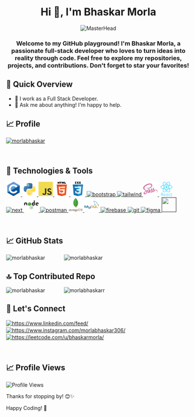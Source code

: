 <h1 align="center">Hi 👋, I'm Bhaskar Morla</h1>
<p align="center" >
  <img src="https://firebasestorage.googleapis.com/v0/b/flexi-coding.appspot.com/o/dempgi7-520f8d5f-63d4-4453-8822-dbc149ae27f8.gif?alt=media&token=91c0c7b2-93c3-4029-b011-1a8703c5730d" alt="MasterHead" height="240">
</p>


<h3 align="center">Welcome to my GitHub playground! I'm Bhaskar Morla, a passionate full-stack developer who loves to turn ideas into reality through code. Feel free to explore my repositories, projects, and contributions. Don't forget to star your favorites!</h3>



## 🚀 Quick Overview
   - 🔭 I work as a Full Stack Developer.
   - 💬 Ask me about anything! I'm happy to help.
   &nbsp;
   &nbsp;
   &nbsp;
## 📈 Profile
<p align="left"> <a href="https://github.com/ryo-ma/github-profile-trophy"><img src="https://github-profile-trophy.vercel.app/?username=morlabhaskar" alt="morlabhaskar" /></a> </p>
 &nbsp;
   &nbsp;
   &nbsp;
   
## 🔧 Technologies & Tools

<p align="left"> 
   <a href="" target="_blank" rel="noreferrer"> <img src="https://raw.githubusercontent.com/devicons/devicon/master/icons/c/c-original.svg" alt="c" width="40" height="40"/> </a> 
    <a href="" target="_blank" rel="noreferrer"> <img src="https://raw.githubusercontent.com/devicons/devicon/master/icons/python/python-original.svg" alt="python" width="40" height="40"/> </a> 
   <a href="" target="_blank" rel="noreferrer"> <img src="https://raw.githubusercontent.com/devicons/devicon/master/icons/javascript/javascript-original.svg"  alt="javascript" width="40" height="40"/> </a> 
  <a href="" target="_blank" rel="noreferrer"> <img src="https://raw.githubusercontent.com/devicons/devicon/master/icons/html5/html5-original-wordmark.svg" alt="html5" width="40" height="40"/>                         </a> 
   <a href="" target="_blank" rel="noreferrer"> <img src="https://raw.githubusercontent.com/devicons/devicon/master/icons/css3/css3-original-wordmark.svg" alt="css3" width="40"                                             height="40"/> </a>
  <a href="" target="_blank" rel="noreferrer"> <img src="https://www.w3schools.com/whatis/img_bootstrap.png" alt="bootstrap" width="40" height="40"/> </a> 
   <a href="" target="_blank" rel="noreferrer"> <img src="https://www.vectorlogo.zone/logos/tailwindcss/tailwindcss-icon.svg" alt="tailwind" width="40" height="40"/> </a> 
   <a href="" target="_blank" rel="noreferer"> <img src="https://raw.githubusercontent.com/devicons/devicon/master/icons/sass/sass-original.svg" alt="sass" width="40" height="40"/> </a>
  <a href="" target="_blank" rel="norefeer"> <img src="https://raw.githubusercontent.com/devicons/devicon/master/icons/react/react-original-wordmark.svg" alt="react" width="40" height="40"/> </a> 
    <a href="" target="_blank" rel="noreferrer"> <img src="https://encrypted-tbn0.gstatic.com/images?q=tbn:ANd9GcQJEWCl3D1_JGj7-6OKGKIhepY1fMe3blH5_w&usqp=CAU" alt="next" width="40" height="40"/> </a> 
 <a href="" target="_blank" rel="noreferrer"> <img src="https://raw.githubusercontent.com/devicons/devicon/master/icons/nodejs/nodejs-original-wordmark.svg" alt="express" width="40" height="40"/>                             </a> 
    <a href="" target="_blank" rel="noreferrer"> <img src="https://www.vectorlogo.zone/logos/getpostman/getpostman-icon.svg" alt="postman" width="40" height="40"/> </a> 
<a href="" target="_blank" rel="noreferrer"> <img src="https://raw.githubusercontent.com/devicons/devicon/master/icons/mongodb/mongodb-original-wordmark.svg" alt="mongodb" width="40"                                   height="40"/> </a> 
  <a href="" target="_blank" rel="noreferrer"> <img src="https://raw.githubusercontent.com/devicons/devicon/master/icons/mysql/mysql-original-wordmark.svg" alt="mysql" width="40" height="40"/>                             </a> 
   <a href="" target="_blank" rel="noreferrer"> <img src="https://www.vectorlogo.zone/logos/firebase/firebase-icon.svg" alt="firebase" width="40" height="40"/> </a> 
  <a href="" target="_blank" rel="noreferrer"> <img src="https://www.vectorlogo.zone/logos/git-scm/git-scm-icon.svg" alt="git" width="40" height="40"/> </a> 
  <a href="" target="_blank" rel="noreferrer"> <img src="https://www.vectorlogo.zone/logos/figma/figma-icon.svg" alt="figma" width="40" height="40"/> </a> 
  <a href="" target="_blank" rel="noreferrer"> <img src="https://encrypted-tbn0.gstatic.com/images?q=tbn:ANd9GcREL-N3kfavKUhNI0U7hH3imNeJTf2hovqw9Q&usqp=CAU" alt="" width="40" height="40"/> </a> 
  
</p>
 &nbsp;
   &nbsp;
   &nbsp;


## 📈 GitHub Stats
<p align="left">
   <img height="170" src="https://github-readme-stats.vercel.app/api/top-langs?username=morlabhaskar&show_icons=true&locale=en&layout=compact&theme=tokyonight" alt="morlabhaskar" />
   &nbsp;
   &nbsp;
   &nbsp;
   &nbsp;
   &nbsp;
   &nbsp;
   <img height="170" width="" src="https://github-readme-stats.vercel.app/api?username=morlabhaskar&show_icons=true&locale=en&theme=tokyonight" alt="morlabhaskar" />
</p>

## 🔝 Top Contributed Repo

<p align="left">
   <img height="170" src="https://github-readme-streak-stats.herokuapp.com/?user=morlabhaskar&&theme=tokyonight" alt="morlabhaskar" />
   &nbsp;
    &nbsp;
   &nbsp;
   &nbsp;
   &nbsp;
   &nbsp;
   <img height="170" src="https://github-contributor-stats.vercel.app/api?username=morlabhaskar&limit=5&theme=tokyonight&combine_all_yearly_contributions=true" alt="morlabhaskarr" />
</p>


## 🌟 Let's Connect

<p align="left">
<a href="https://www.linkedin.com/in/bhaskar-morla-429738258/" target="_blank"><img align="center" src="https://raw.githubusercontent.com/rahuldkjain/github-profile-readme-generator/master/src/images/icons/Social/linked-in-alt.svg" alt="https://www.linkedin.com/feed/" height="30" width="40" /></a>
<a href="https://www.instagram.com/morlabhaskar306/" target="_blank"><img align="center" src="https://raw.githubusercontent.com/rahuldkjain/github-profile-readme-generator/master/src/images/icons/Social/instagram.svg" alt="https://www.instagram.com/morlabhaskar306/" height="30" width="40" /></a>
<a href="https://leetcode.com/u/BhaskarMorla/" target="_blank"><img align="center" src="https://raw.githubusercontent.com/rahuldkjain/github-profile-readme-generator/master/src/images/icons/Social/leet-code.svg" alt="https://leetcode.com/u/bhaskarmorla/" height="30" width="40" /></a>
</p>
 &nbsp;
   &nbsp;
   &nbsp;


## 📈 Profile Views

![Profile Views](https://komarev.com/ghpvc/?username=morlabhaskar&label=Profile%20views&color=0e75b6&style=flat)

Thanks for stopping by! 😊✨

Happy Coding! 🚀
